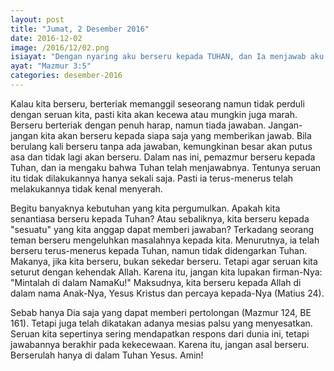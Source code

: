 ```yaml
---
layout: post
title: "Jumat, 2 Desember 2016"
date: 2016-12-02
image: /2016/12/02.png
isiayat: "Dengan nyaring aku berseru kepada TUHAN, dan Ia menjawab aku dari gunung-Nya yang kudus."
ayat: "Mazmur 3:5"
categories: desember-2016
---
```


Kalau kita berseru, berteriak memanggil seseorang namun tidak perduli dengan seruan kita, pasti kita akan kecewa atau mungkin juga marah. Berseru berteriak dengan penuh harap, namun tiada jawaban. Jangan-jangan kita akan berseru kepada siapa saja yang memberikan jawab. Bila berulang kali berseru tanpa ada jawaban, kemungkinan besar akan putus asa dan tidak lagi akan berseru. Dalam nas ini, pemazmur berseru kepada Tuhan, dan ia mengaku bahwa Tuhan telah menjawabnya. Tentunya seruan itu tidak dilakukannya hanya sekali saja. Pasti ia terus-menerus telah melakukannya tidak kenal menyerah.

Begitu banyaknya kebutuhan yang kita pergumulkan. Apakah kita senantiasa berseru kepada Tuhan? Atau sebaliknya, kita berseru kepada "sesuatu" yang kita anggap dapat memberi jawaban? Terkadang seorang teman berseru mengeluhkan masalahnya kepada kita. Menurutnya, ia telah berseru terus-menerus kepada Tuhan, namun tidak didengarkan Tuhan. Makanya, jika kita berseru, bukan sekedar berseru. Tetapi agar seruan kita seturut dengan kehendak Allah. Karena itu, jangan kita lupakan firman-Nya: "Mintalah di dalam NamaKu!" Maksudnya, kita berseru kepada Allah di dalam nama Anak-Nya, Yesus Kristus dan percaya kepada-Nya (Matius 24).

Sebab hanya Dia saja yang dapat memberi pertolongan (Mazmur 124, BE 161). Tetapi juga telah dikatakan adanya mesias palsu yang menyesatkan. Seruan kita sepertinya sering mendapatkan respons dari dunia ini, tetapi jawabannya berakhir pada kekecewaan. Karena itu, jangan asal berseru. Berserulah hanya di dalam Tuhan Yesus. Amin!